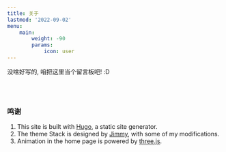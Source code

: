 ```yaml
---
title: 关于
lastmod: '2022-09-02'
menu:
    main: 
        weight: -90
        params:
            icon: user
---
```


没啥好写的, 咱把这里当个留言板吧! :D

\
&nbsp;

### 鸣谢
1. This site is built with [Hugo](!https://gohugo.io/), a static site generator. 
2. The theme Stack is designed by [Jimmy](https://jimmycai.com/), with some of my modifications. 
3. Animation in the home page is powered by [three.js](https://threejs.org/). 
